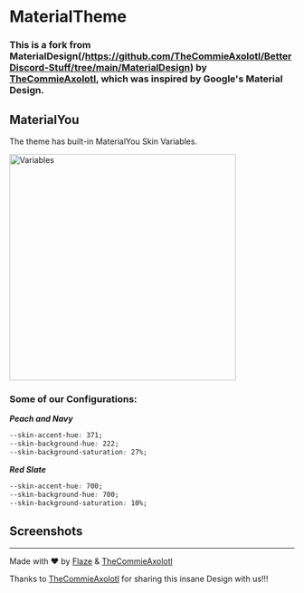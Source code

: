 # MaterialTheme
### This is a fork from MaterialDesign(/https://github.com/TheCommieAxolotl/BetterDiscord-Stuff/tree/main/MaterialDesign) by [TheCommieAxolotl](https://github.com/TheCommieAxolotl), which was inspired by Google's Material Design.

## MaterialYou
The theme has built-in MaterialYou Skin Variables.

<img width="400" alt="Variables" src="https://github.com/TheCommieAxolotl/BetterDiscord-Stuff/raw/main/MaterialDesign/assets/variables1.png">

### Some of our Configurations:
***Peach and Navy***
```css
--skin-accent-hue: 371;
--skin-background-hue: 222;
--skin-background-saturation: 27%;  
```

***Red Slate***
```css
--skin-accent-hue: 700;
--skin-background-hue: 700;
--skin-background-saturation: 10%;
```

## Screenshots

---

Made with ❤️ by [Flaze](https://github.com/FlazeIGuess) & [TheCommieAxolotl](https://github.com/TheCommieAxolotl)

Thanks to [TheCommieAxolotl](https://github.com/TheCommieAxolotl) for sharing this insane Design with us!!!
